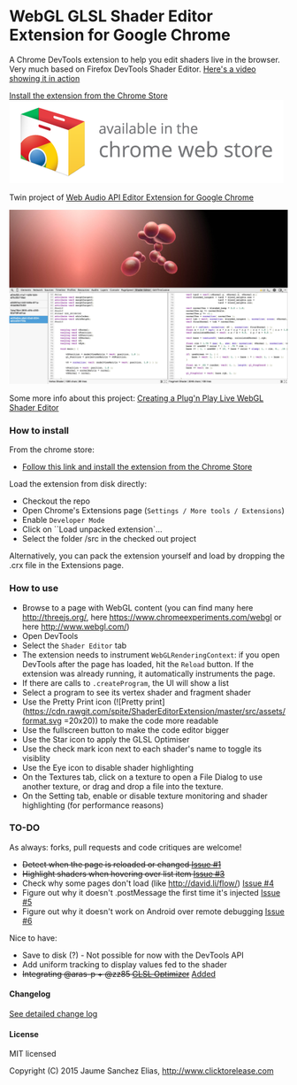 # WebGL GLSL Shader Editor Extension for Google Chrome

A Chrome DevTools extension to help you edit shaders live in the browser. Very much based on Firefox DevTools Shader Editor. [Here's a video showing it in action](http://www.youtube.com/watch?v=nPcUH3b3pFY)

[Install the extension from the Chrome Store](https://chrome.google.com/webstore/detail/shader-editor/ggeaidddejpbakgafapihjbgdlbbbpob)
[![npm](/about/ChromeWebStore_Badge_v2_496x150.png)](https://chrome.google.com/webstore/detail/shader-editor/ggeaidddejpbakgafapihjbgdlbbbpob)

Twin project of [Web Audio API Editor Extension for Google Chrome](https://github.com/spite/WebAudioExtension)

![Shader Editor](/about/snapshot.jpg)

Some more info about this project: [Creating a Plug'n Play Live WebGL Shader Editor](http://www.clicktorelease.com/blog/live-webgl-shader-editor)

### How to install ###

From the chrome store:
 - [Follow this link and install the extension from the Chrome Store](https://chrome.google.com/webstore/detail/shader-editor/ggeaidddejpbakgafapihjbgdlbbbpob)

Load the extension from disk directly:
- Checkout the repo
- Open Chrome's Extensions page (``Settings / More tools / Extensions``)
- Enable ``Developer Mode``
- Click on ``Load unpacked extension`...
- Select the folder /src in the checked out project

Alternatively, you can pack the extension yourself and load by dropping the .crx file in the Extensions page.

### How to use ###

- Browse to a page with WebGL content (you can find many here http://threejs.org/, here https://www.chromeexperiments.com/webgl or here http://www.webgl.com/)
- Open DevTools
- Select the ``Shader Editor`` tab
- The extension needs to instrument ``WebGLRenderingContext``: if you open DevTools after the page has loaded, hit the ``Reload`` button. If the extension was already running, it automatically instruments the page.
- If there are calls to ``.createProgram``, the UI will show a list
- Select a program to see its vertex shader and fragment shader
- Use the Pretty Print icon (![Pretty print](https://cdn.rawgit.com/spite/ShaderEditorExtension/master/src/assets/format.svg =20x20)) to make the code more readable
- Use the fullscreen button to make the code editor bigger
- Use the Star icon to apply the GLSL Optimiser
- Use the check mark icon next to each shader's name to toggle its visiblity
- Use the Eye icon to disable shader highlighting
- On the Textures tab, click on a texture to open a File Dialog to use another texture, or drag and drop a file into the texture.
- On the Setting tab, enable or disable texture monitoring and shader highlighting (for performance reasons)

### TO-DO ###

As always: forks, pull requests and code critiques are welcome!

- ~~Detect when the page is reloaded or changed [Issue #1](https://github.com/spite/ShaderEditorExtension/issues/1)~~
- ~~Highlight shaders when hovering over list item [Issue #3](https://github.com/spite/ShaderEditorExtension/issues/3)~~
- Check why some pages don't load (like http://david.li/flow/) [Issue #4](https://github.com/spite/ShaderEditorExtension/issues/4)
- Figure out why it doesn't .postMessage the first time it's injected [Issue #5](https://github.com/spite/ShaderEditorExtension/issues/5)
- Figure out why it doesn't work on Android over remote debugging [Issue #6](https://github.com/spite/ShaderEditorExtension/issues/6)

Nice to have:

- Save to disk (?) - Not possible for now with the DevTools API
- Add uniform tracking to display values fed to the shader
- ~~Integrating @aras-p + @zz85 [GLSL Optimizer](https://github.com/zz85/glsl-optimizer)~~ [Added](https://github.com/spite/ShaderEditorExtension/commit/cd6c59aef586b1a7d8dfbdbb01e9538fb374a270)
 
#### Changelog ####

[See detailed change log](CHANGELOG.md)

#### License ####

MIT licensed

Copyright (C) 2015 Jaume Sanchez Elias, http://www.clicktorelease.com